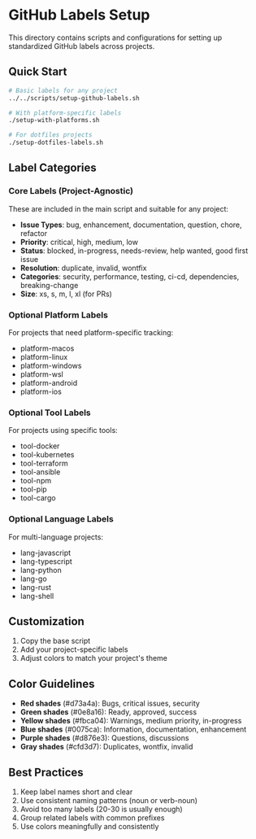 # GitHub Labels Setup

This directory contains scripts and configurations for setting up standardized GitHub labels across projects.

## Quick Start

```bash
# Basic labels for any project
../../scripts/setup-github-labels.sh

# With platform-specific labels
./setup-with-platforms.sh

# For dotfiles projects
./setup-dotfiles-labels.sh
```

## Label Categories

### Core Labels (Project-Agnostic)
These are included in the main script and suitable for any project:

- **Issue Types**: bug, enhancement, documentation, question, chore, refactor
- **Priority**: critical, high, medium, low
- **Status**: blocked, in-progress, needs-review, help wanted, good first issue
- **Resolution**: duplicate, invalid, wontfix
- **Categories**: security, performance, testing, ci-cd, dependencies, breaking-change
- **Size**: xs, s, m, l, xl (for PRs)

### Optional Platform Labels
For projects that need platform-specific tracking:

- platform-macos
- platform-linux
- platform-windows
- platform-wsl
- platform-android
- platform-ios

### Optional Tool Labels
For projects using specific tools:

- tool-docker
- tool-kubernetes
- tool-terraform
- tool-ansible
- tool-npm
- tool-pip
- tool-cargo

### Optional Language Labels
For multi-language projects:

- lang-javascript
- lang-typescript
- lang-python
- lang-go
- lang-rust
- lang-shell

## Customization

1. Copy the base script
2. Add your project-specific labels
3. Adjust colors to match your project's theme

## Color Guidelines

- **Red shades** (#d73a4a): Bugs, critical issues, security
- **Green shades** (#0e8a16): Ready, approved, success
- **Yellow shades** (#fbca04): Warnings, medium priority, in-progress
- **Blue shades** (#0075ca): Information, documentation, enhancement
- **Purple shades** (#d876e3): Questions, discussions
- **Gray shades** (#cfd3d7): Duplicates, wontfix, invalid

## Best Practices

1. Keep label names short and clear
2. Use consistent naming patterns (noun or verb-noun)
3. Avoid too many labels (20-30 is usually enough)
4. Group related labels with common prefixes
5. Use colors meaningfully and consistently